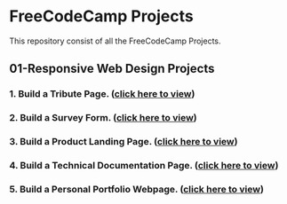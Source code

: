 # FreeCodeCamp Projects

This repository consist of all the FreeCodeCamp Projects.

## 01-Responsive Web Design Projects

### 1. Build a Tribute Page. ([click here to view](https://github.com/rishavpandey43/FreeCodeCamp-Projects/tree/master/01-responsive-web-design-projects/1-Tribute-Page))

### 2. Build a Survey Form. ([click here to view](https://github.com/rishavpandey43/FreeCodeCamp-Projects/tree/master/01-responsive-web-design-projects/2-Survey-Form))

### 3. Build a Product Landing Page. ([click here to view](https://github.com/rishavpandey43/FreeCodeCamp-Projects/tree/master/01-responsive-web-design-projects/3-Product-Landing))

### 4. Build a Technical Documentation Page. ([click here to view](https://github.com/rishavpandey43/FreeCodeCamp-Projects/tree/master/01-responsive-web-design-projects/4-Technical-Documentation-Page))

### 5. Build a Personal Portfolio Webpage. ([click here to view](https://github.com/rishavpandey43/FreeCodeCamp-Projects/tree/master/01-responsive-web-design-projects/5-Personal-Portfolio-Webpage))

<!-- ## 02-JavaScript Algorithms and Data Structures Projects

### 1.Palindrome Checker. ([click here to view]())

### 2.Roman Numeral Converter. ([click here to view]())

### 3.Caesars Cipher. ([click here to view]())

### 4.Telephone Number Validator. ([click here to view]())

### 5.Cash Register. ([click here to view]()) -->
